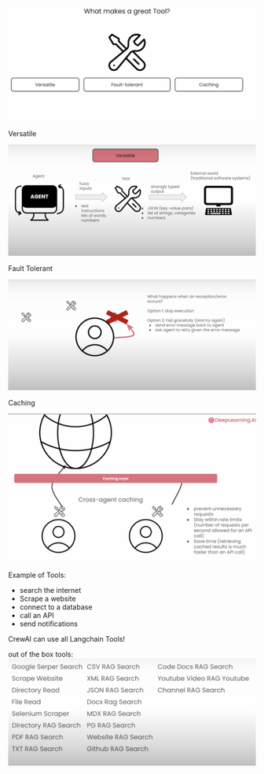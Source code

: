 ![alt text](images/image-2.png)

Versatile

![alt text](images/image-3.png)

Fault Tolerant

![alt text](images/image-4.png)

Caching

![alt text](images/image-5.png)

Example of Tools:

- search the internet
- Scrape a website
- connect to a database
- call an API
- send notifications

CrewAI can use all Langchain Tools!

out of the box tools:
![alt text](images/image-6.png)
